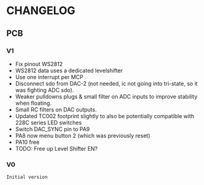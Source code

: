 # CHANGELOG


## PCB

### V1

- Fix pinout WS2812
- WS2812 data uses a dedicated levelshifter
- Use one interrupt per MCP
- Disconnect sdo from DAC-2 (not needed, ic not going into tri-state, so it was fighting ADC sdo).
- Weaker pulldowns plugs & small filter on ADC inputs to improve stability when floating.
- Small RC filters on DAC outputs.
- Updated TC002 footprint slightly to also be potentially compatible with 228C series LED switches
- Switch DAC_SYNC pin to PA9
- PA8 now menu button 2 (which was previously reset)
- PA10 free
- TODO: Free up Level Shifter EN?

### V0

    Initial version
